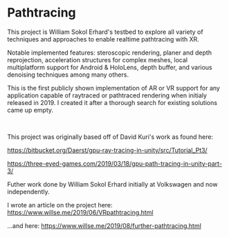 # Pathtracing

This project is William Sokol Erhard's testbed to explore all variety of techniques and approaches to enable realtime pathtracing with XR.

Notable implemented features: steroscopic rendering, planer and depth reprojection, acceleration structures for complex meshes, local multiplatform support for Android & HoloLens, depth buffer, and various denoising techniques among many others.

This is the first publicly shown implementation of AR or VR support for any application capable of raytraced or pathtraced rendering when initialy released in 2019. I created it after a thorough search for existing solutions came up empty.


<br />


This project was originally based off of David Kuri's work as found here:

https://bitbucket.org/Daerst/gpu-ray-tracing-in-unity/src/Tutorial_Pt3/

https://three-eyed-games.com/2019/03/18/gpu-path-tracing-in-unity-part-3/

Futher work done by William Sokol Erhard initially at Volkswagen and now independently.

I wrote an article on the project here: https://www.willse.me/2019/06/VRpathtracing.html

...and here: https://www.willse.me/2019/08/further-pathtracing.html
